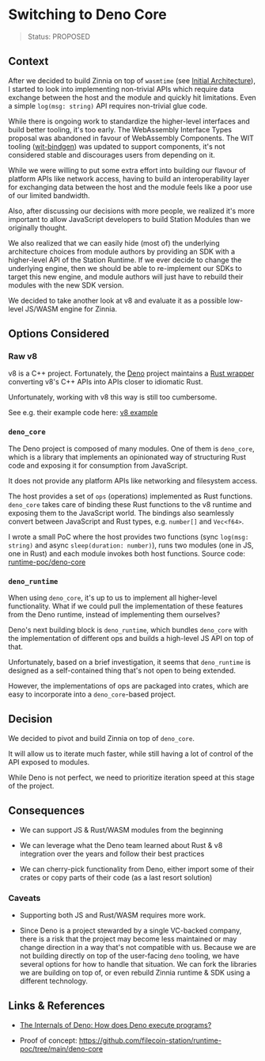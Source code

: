 # Switching to Deno Core

> Status: PROPOSED

<!--
PROPOSED, ACCEPTED, REJECTED, DEPRECATED, SUPERSEDED BY {link-to-ADR}
-->

## Context

After we decided to build Zinnia on top of `wasmtime` (see
[Initial Architecture](./2023-01-initial-architecture.md)), I started to look
into implementing non-trivial APIs which require data exchange between the host
and the module and quickly hit limitations. Even a simple `log(msg: string)` API
requires non-trivial glue code.

While there is ongoing work to standardize the higher-level interfaces and build
better tooling, it's too early. The WebAssembly Interface Types proposal was
abandoned in favour of WebAssembly Components. The WIT tooling
([wit-bindgen](https://github.com/bytecodealliance/wit-bindgen)) was updated to
support components, it's not considered stable and discourages users from
depending on it.

While we were willing to put some extra effort into building our flavour of
platform APIs like network access, having to build an interoperability layer for
exchanging data between the host and the module feels like a poor use of our
limited bandwidth.

Also, after discussing our decisions with more people, we realized it's more
important to allow JavaScript developers to build Station Modules than we
originally thought.

We also realized that we can easily hide (most of) the underlying architecture
choices from module authors by providing an SDK with a higher-level API of the
Station Runtime. If we ever decide to change the underlying engine, then we
should be able to re-implement our SDKs to target this new engine, and module
authors will just have to rebuild their modules with the new SDK version.

We decided to take another look at v8 and evaluate it as a possible low-level
JS/WASM engine for Zinnia.

## Options Considered

### Raw v8

v8 is a C++ project. Fortunately, the [Deno](https://deno.land) project
maintains a [Rust wrapper](https://crates.io/crates/v8) converting v8's C++ APIs
into APIs closer to idiomatic Rust.

Unfortunately, working with v8 this way is still too cumbersome.

See e.g. their example code here:
[v8 example](https://docs.rs/v8/0.62.0/v8/#example)

### `deno_core`

The Deno project is composed of many modules. One of them is `deno_core`, which
is a library that implements an opinionated way of structuring Rust code and
exposing it for consumption from JavaScript.

It does not provide any platform APIs like networking and filesystem access.

The host provides a set of `ops` (operations) implemented as Rust functions.
`deno_core` takes care of binding these Rust functions to the v8 runtime and
exposing them to the JavaScript world. The bindings also seamlessly convert
between JavaScript and Rust types, e.g. `number[]` and `Vec<f64>`.

I wrote a small PoC where the host provides two functions (sync
`log(msg: string)` and async `sleep(duration: number)`), runs two modules (one
in JS, one in Rust) and each module invokes both host functions. Source code:
[runtime-poc/deno-core](https://github.com/filecoin-station/runtime-poc/tree/main/deno-core)

### `deno_runtime`

When using `deno_core`, it's up to us to implement all higher-level
functionality. What if we could pull the implementation of these features from
the Deno runtime, instead of implementing them ourselves?

Deno's next building block is `deno_runtime`, which bundles `deno_core` with the
implementation of different ops and builds a high-level JS API on top of that.

Unfortunately, based on a brief investigation, it seems that `deno_runtime` is
designed as a self-contained thing that's not open to being extended.

However, the implementations of ops are packaged into crates, which are easy to
incorporate into a `deno_core`-based project.

## Decision

We decided to pivot and build Zinnia on top of `deno_core`.

It will allow us to iterate much faster, while still having a lot of control of
the API exposed to modules.

While Deno is not perfect, we need to prioritize iteration speed at this stage
of the project.

## Consequences

- We can support JS & Rust/WASM modules from the beginning

- We can leverage what the Deno team learned about Rust & v8 integration over
  the years and follow their best practices

- We can cherry-pick functionality from Deno, either import some of their crates
  or copy parts of their code (as a last resort solution)

### Caveats

- Supporting both JS and Rust/WASM requires more work.

- Since Deno is a project stewarded by a single VC-backed company, there is a
  risk that the project may become less maintained or may change direction in a
  way that's not compatible with us. Because we are not building directly on top
  of the user-facing `deno` tooling, we have several options for how to handle
  that situation. We can fork the libraries we are building on top of, or even
  rebuild Zinnia runtime & SDK using a different technology.

## Links &amp; References

- [The Internals of Deno: How does Deno execute programs?](https://choubey.gitbook.io/internals-of-deno/)

- Proof of concept:
  https://github.com/filecoin-station/runtime-poc/tree/main/deno-core
